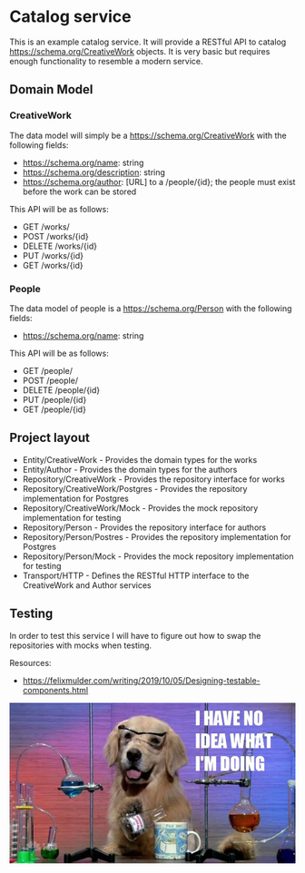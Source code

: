 # Catalog service

This is an example catalog service. It will provide a RESTful API to catalog
https://schema.org/CreativeWork objects. It is very basic but requires enough
functionality to resemble a modern service.

## Domain Model

### CreativeWork

The data model will simply be a https://schema.org/CreativeWork with the following fields:

- https://schema.org/name: string
- https://schema.org/description: string
- https://schema.org/author: [URL] to a /people/{id}; the people must exist before the work can be stored

This API will be as follows:

- GET /works/
- POST /works/{id}
- DELETE /works/{id}
- PUT /works/{id}
- GET /works/{id}

### People

The data model of people is a https://schema.org/Person with the following fields:

- https://schema.org/name: string

This API will be as follows: 

- GET /people/
- POST /people/
- DELETE /people/{id}
- PUT /people/{id}
- GET /people/{id}

## Project layout

- Entity/CreativeWork - Provides the domain types for the works
- Entity/Author - Provides the domain types for the authors
- Repository/CreativeWork - Provides the repository interface for works
- Repository/CreativeWork/Postgres - Provides the repository implementation for Postgres
- Repository/CreativeWork/Mock - Provides the mock repository implementation for testing
- Repository/Person - Provides the repository interface for authors
- Repository/Person/Postres - Provides the repository implementation for Postgres
- Repository/Person/Mock - Provides the mock repository implementation for testing
- Transport/HTTP - Defines the RESTful HTTP interface to the CreativeWork and Author services

## Testing

In order to test this service I will have to figure out how to swap the repositories with mocks when testing.

Resources:

- https://felixmulder.com/writing/2019/10/05/Designing-testable-components.html

![I have no idea](./ihave.jpg)
